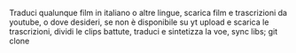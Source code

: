 Traduci qualunque film in italiano o altre lingue, scarica film e trascrizioni da youtube, o dove desideri, se non è disponibile su yt upload e scarica le trascrizioni, dividi le clips battute, traduci e sintetizza la voe, sync libs;
git clone 
